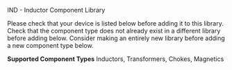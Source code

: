 IND - Inductor Component Library

Please check that your device is listed below before adding it to this library.
Check that the component type does not already exist in a different library before adding below.
Consider making an entirely new library before adding a new component type below.

__Supported Component Types__
Inductors, Transformers, Chokes, Magnetics